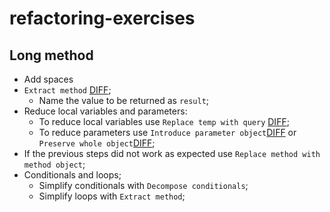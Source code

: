 # refactoring-exercises

## Long method

- Add spaces
- `Extract method` [DIFF](https://github.com/augustovictor/refactoring-exercises/commit/bc6b1cf6fc4c4cf907486a8f0f667caba62990b0?diff=split);
    - Name the value to be returned as `result`;
- Reduce local variables and parameters:
    - To reduce local variables use `Replace temp with query` [DIFF](https://github.com/augustovictor/refactoring-exercises/commit/48b2fc463b6a8cee661c5fa703ada45910eb24c3);
    - To reduce parameters use `Introduce parameter object`[DIFF](https://github.com/augustovictor/refactoring-exercises/commit/c1d1f5d7fa935e8616bcb7ad4feb3ef6f65f3e90) or `Preserve whole object`[DIFF](https://github.com/augustovictor/refactoring-exercises/commit/0694104807438d26c2302c97866018d91260db32);
- If the previous steps did not work as expected use `Replace method with method object`;
- Conditionals and loops;
    - Simplify conditionals with `Decompose conditionals`;
    - Simplify loops with `Extract method`;